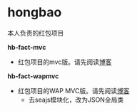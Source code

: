 # hongbao
本人负责的红包项目


**hb-fact-mvc**
- 红包项目的mvc版。请先阅读[博客](https://github.com/mominger/blog/issues/7)

**hb-fact-wapmvc**
- 红包项目的WAP MVC版。请先阅读[博客](https://github.com/mominger/blog/issues/7)
  - 去seajs模块化，改为JSON全局类
